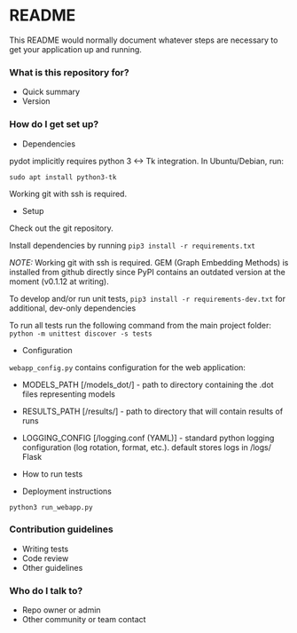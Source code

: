 # README #

This README would normally document whatever steps are necessary to get your application up and running.

### What is this repository for? ###

* Quick summary
* Version

### How do I get set up? ###

* Dependencies

pydot implicitly requires python 3 <-> Tk integration. In Ubuntu/Debian, run:

`sudo apt install python3-tk`

Working git with ssh is required.

* Setup

Check out the git repository.

Install dependencies by running `pip3 install -r requirements.txt`

*NOTE:* Working git with ssh is required. GEM (Graph Embedding Methods) is installed from github directly since PyPI contains an outdated version at the moment (v0.1.12 at writing).

To develop and/or run unit tests, `pip3 install -r requirements-dev.txt` for additional, dev-only dependencies

To run all tests run the following command from the main project folder: `python -m unittest discover -s tests`

* Configuration

`webapp_config.py` contains configuration for the web application:

* MODELS_PATH [<project dir>/models_dot/] - path to directory containing the .dot files representing models
* RESULTS_PATH [<project dir>/results/] - path to directory that will contain results of runs
* LOGGING_CONFIG [<project dir>/logging.conf (YAML)] - standard python logging configuration (log rotation, format, etc.). default stores logs in <project dir>/logs/
Flask

* How to run tests
* Deployment instructions

`python3 run_webapp.py`

### Contribution guidelines ###

* Writing tests
* Code review
* Other guidelines

### Who do I talk to? ###

* Repo owner or admin
* Other community or team contact